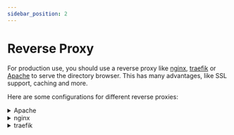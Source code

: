 ```yaml
---
sidebar_position: 2
---
```

# Reverse Proxy

For production use, you should use a reverse proxy like [nginx](https://nginx.org/), [traefik](https://traefik.io/traefik/) or [Apache](https://httpd.apache.org/) to serve the directory browser. This has many advantages, like SSL support, caching and more.

Here are some configurations for different reverse proxies:

<details>
<summary>Apache</summary>

```apache
<VirtualHost *:80>
  ServerName domain.tld

  ProxyPass / http://127.0.0.1:8080/
  ProxyPassReverse / http://127.0.0.1:8080/
</VirtualHost>

<VirtualHost *:443>
  ServerName domain.tld

  ProxyPass / http://127.0.0.1:8080/
  ProxyPassReverse / http://127.0.0.1:8080/

  SSLEngine on
  SSLCertificateFile cert.pem
  SSLCertificateKeyFile cert.key
</VirtualHost>
```

</details>

<details>
<summary>nginx</summary>

```nginx
server {
  listen 80;
  listen 443 ssl;
  server_name domain.tld;

  location / {
    proxy_pass http://127.0.0.1:8080/;
    proxy_set_header Host $host;
    proxy_set_header X-Real-IP $remote_addr;
  }

  ssl_certificate /path/to/cert.pem;
  ssl_certificate_key /path/to/cert.key;
}
```

</details>

<details>
<summary>traefik</summary>
TODO
</details>